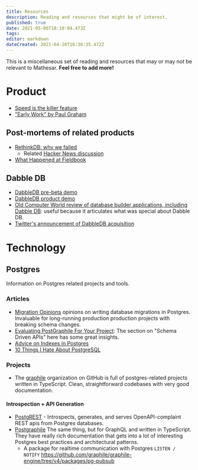 ```yaml
---
title: Resources
description: Reading and resources that might be of interest.
published: true
date: 2021-05-06T18:10:04.473Z
tags: 
editor: markdown
dateCreated: 2021-04-20T16:30:35.472Z
---
```


This is a miscellaneous set of reading and resources that may or may not be relevant to Mathesar. **Feel free to add more!**

# Product

* [Speed is the killer feature](https://bdickason.com/posts/speed-is-the-killer-feature/)
* ["Early Work" by Paul Graham](http://paulgraham.com/early.html)

## Post-mortems of related products
* [RethinkDB: why we failed](https://www.defmacro.org/2017/01/18/why-rethinkdb-failed.html)
	* Related [Hacker News discussion](https://news.ycombinator.com/item?id=26443406)
* [What Happened at Fieldbook](https://medium.com/the-fieldbook-blog/what-happened-at-fieldbook-d70bf25b3968)

## Dabble DB
- [DabbleDB pre-beta demo](https://www.youtube.com/watch?v=6wZmYMWKLkY)
- [DabbleDB product demo](https://www.youtube.com/watch?v=MCVj5RZOqwY)
- [Old Computer World review of database builder applications, including Dabble DB](https://www.computerworld.com/article/2535560/enterprise-applications-review-4-online-databases-let-you-structure-and-share-your-data.html?page=6): useful because it articulates what was special about Dabble DB.
- [Twitter's announcement of DabbleDB acquisition](https://blog.twitter.com/en_us/a/2010/more-than-dabbling.html)

# Technology

## Postgres
Information on Postgres related projects and tools.

### Articles
- [Migration Opinions](https://github.com/graphile/migrate#opinions) opinions on writing database migrations in Postgres. Invaluable for long-running production production projects with breaking schema changes.
- [Evaluating PostGraphile For Your Project](https://www.graphile.org/postgraphile/evaluating/): The section on "Schema Driven APIs" here has some great insights.
- [Advice on Indexes in Postgres](https://www.graphile.org/postgraphile/postgresql-indexes/)
- [10 Things I Hate About PostgreSQL](https://rbranson.medium.com/10-things-i-hate-about-postgresql-20dbab8c2791)

### Projects
- The [graphile](https://github.com/graphile) organization on GitHub is full of postgres-related projects written in TypeScript. Clean,  straightforward codebases with very good documentation.

#### Introspection + API Generation
- [PostgREST](https://github.com/PostgREST/postgrest) - Introspects, generates, and serves OpenAPI-complaint REST apis from Postgres databases.
- [Postgraphile](https://github.com/graphile/postgraphile) The same thing, but for GraphQL and written in TypeScript. They have really rich documentation that gets into a lot of interesting Postgres best practices and architectural patterns.
	- A package for realtime communication with Postgres `LISTEN / NOTIFY` https://github.com/graphile/graphile-engine/tree/v4/packages/pg-pubsub

